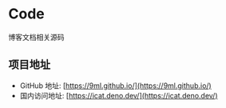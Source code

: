 # Code

博客文档相关源码

## 项目地址

- GitHub 地址: [https://9ml.github.io/](https://9ml.github.io/)
- 国内访问地址: [https://icat.deno.dev/](https://icat.deno.dev/)
